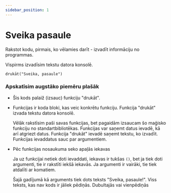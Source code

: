 ```yaml
---
sidebar_position: 1
---
```


# Sveika pasaule

Rakstot kodu, pirmais, ko vēlamies darīt - izvadīt informāciju no programmas.

Vispirms izvadīsim tekstu datora konsolē.

```
drukāt("Sveika, pasaule")
```

### Apskatīsim augstāko piemēru plašāk

- Šis kods palaiž (izsauc) funkciju "drukāt".

- Funkcijas ir koda bloki, kas veic konkrētu funkciju. Funkcija "drukāt" izvada tekstu datora konsolē.

  Vēlāk rakstīsim paši savas funkcijas, bet pagaidām izsaucam šo maģisko funkciju no standartbibliotēkas.
  Funkcijas var saņemt datus ievadē, kā arī atgriezt datus. Funkcija "drukāt" ievadē saņemt tekstu, ko izvadīt. Funkcijas ievaddatus sauc par argumentiem.

- Pēc funkcijas nosaukuma seko apaļās iekavas

  Ja uz funkcijai netiek doti ievaddati, iekavas ir tukšas `()`, bet ja tiek doti argumenti, tie ir rakstīti iekšā iekavās. Ja argumenti ir vairāki, tie tiek atdalīti ar komatiem.

  Šajā gadījumā kā arguments tiek dots teksts "Sveika, pasaule!". Viss teksts, kas nav kods ir jāliek pēdiņās. Dubultajās vai vienpēdiņās
